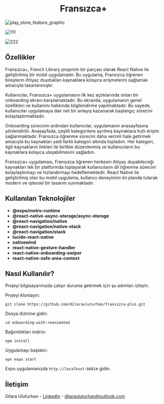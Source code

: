 <div align="center">
  <h1 align="center">Fransızca+</h1>
</div>

![play_store_feature_graphic](https://github.com/user-attachments/assets/1969b806-d586-4f53-b761-f00b157b9c03)

![111](https://github.com/user-attachments/assets/ee333da0-24fe-4657-ae1b-187dd9847529)

![222](https://github.com/user-attachments/assets/896a31d3-21b1-4d2e-b00a-353c19fe1f13)

## Özellikler
Fransızca+, French Library projemin bir parçası olarak React Native ile geliştirilmiş bir mobil uygulamadır. Bu uygulama, Fransızca öğrenen bireylerin ihtiyaç duydukları kaynaklara kolayca erişmelerini sağlamak amacıyla tasarlanmıştır.

Kullanıcılar, Fransızca+ uygulamasını ilk kez açtıklarında onları bir onboarding ekranı karşılamaktadır. Bu ekranda, uygulamanın genel özellikleri ve kullanımı hakkında bilgilendirme yapılmaktadır. Bu sayede, kullanıcılar uygulamaya dair net bir anlayış kazanarak başlangıç sürecini kolaylaştırmaktadır.

Onboarding sürecinin ardından kullanıcılar, uygulamanın anasayfasına yönlendirilir. Anasayfada, çeşitli kategorilere ayrılmış kaynaklara hızlı erişim sağlanmaktadır. Fransızca öğrenme sürecini daha verimli hale getirmek amacıyla bu kaynakları yedi farklı kategori altında topladım. Her kategori, ilgili kaynakların linkleri ile birlikte düzenlenmiş ve kullanıcıların bu kaynaklara kolayca ulaşabilmesini sağladım.

Fransızca+ uygulaması, Fransızca öğrenen herkesin ihtiyaç duyabileceği kaynakları tek bir platformda toplayarak kullanıcıların dil öğrenme sürecini kolaylaştırmayı ve hızlandırmayı hedeflemektedir. React Native ile geliştirilmiş olan bu mobil uygulama, kullanıcı deneyimini ön planda tutarak modern ve işlevsel bir tasarım sunmaktadır.

## Kullanılan Teknolojiler
- **@expo/metro-runtime**
- **@react-native-async-storage/async-storage**
- **@react-navigation/native**
- **@react-navigation/native-stack**
- **@react-navigation/stack**
- **lucide-react-native**
- **nativewind**
- **react-native-gesture-handler**
- **react-native-onboarding-swiper**
- **react-native-safe-area-context**

## Nasıl Kullanılır?
Projeyi bilgisayarınızda çalışır duruma getirmek için şu adımları izleyin.

Projeyi klonlayın:
````
git clone https://github.com/dilarauluturhan/fransizca-plus.git
````
Dosya dizinine gidin:
````
cd onboarding-with-reanimated
````
Bağımlılıkları indirin:
````
npm install
````
Uygulamayı başlatın:
````
npx expo start
````
Expo uygulamanızda `http://localhost:8081`e gidin.

## İletişim
Dilara Uluturhan - [LinkedIn](https://www.linkedin.com/in/dilarauluturhan/) - dilarauluturhan@outlook.com
